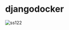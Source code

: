 # djangodocker


![ss122](https://user-images.githubusercontent.com/65324182/215315169-e6e31860-c1fd-4f41-b584-7c4469d07bf0.jpg)
